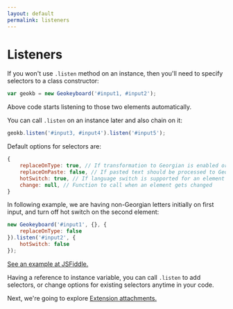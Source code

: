 ```yaml
---
layout: default
permalink: listeners
---
```


# Listeners

If you won't use `.listen` method on an instance, then you'll need to specify selectors to a class constructor:

```js
var geokb = new Geokeyboard('#input1, #input2');
``` 

Above code starts listening to those two elements automatically.

You can call `.listen` on an instance later and also chain on it:

```js
geokb.listen('#input3, #input4').listen('#input5');
```

Default options for selectors are:

```js
{
    replaceOnType: true, // If transformation to Georgian is enabled or not
    replaceOnPaste: false, // If pasted text should be processed to Georgian
    hotSwitch: true, // If language switch is supported for an element or not
    change: null, // Function to call when an element gets changed
}
```

In following example, we are having non-Georgian letters initially on first input, and turn off hot switch on the second
element:

```js
new Geokeyboard('#input1', {}, {
    replaceOnType: false
}).listen('#input2', {
    hotSwitch: false
});
```

<a href="https://jsfiddle.net/dachinat/mn8aj36b/" target="_blank">See an example at JSFiddle.</a>

Having a reference to instance variable, you can call `.listen` to add selectors, or change options for existing
selectors anytime in your code.

Next, we're going to explore <a href="{{site.baseurl}}/attachments.html">Extension attachments.</a>